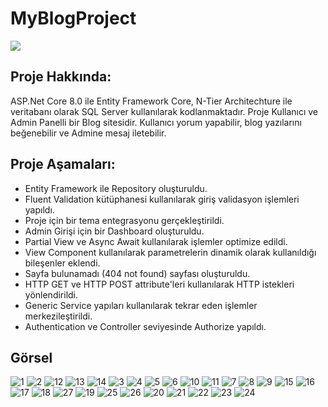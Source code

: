# MyBlogProject
<img src="https://user-images.githubusercontent.com/73097560/115834477-dbab4500-a447-11eb-908a-139a6edaec5c.gif"> 

## Proje Hakkında: 
ASP.Net Core 8.0 ile Entity Framework Core, N-Tier Architechture ile veritabanı olarak SQL Server kullanılarak kodlanmaktadır.
Proje Kullanıcı ve Admin Panelli bir Blog sitesidir. Kullanıcı yorum yapabilir, blog yazılarını beğenebilir ve Admine mesaj iletebilir.

## Proje Aşamaları:
* Entity Framework ile Repository oluşturuldu.
* Fluent Validation kütüphanesi kullanılarak giriş validasyon işlemleri yapıldı.
* Proje için bir tema entegrasyonu gerçekleştirildi.
* Admin Girişi için bir Dashboard oluşturuldu.
* Partial View ve Async Await kullanılarak işlemler optimize edildi.
* View Component kullanılarak parametrelerin dinamik olarak kullanıldığı bileşenler eklendi.
* Sayfa bulunamadı (404 not found) sayfası oluşturuldu.
* HTTP GET ve HTTP POST attribute'leri kullanılarak HTTP istekleri yönlendirildi.
* Generic Service yapıları kullanılarak tekrar eden işlemler merkezileştirildi.
* Authentication ve Controller seviyesinde Authorize yapıldı.

## Görsel
![1](https://github.com/acunmedyaakademi/MirayDurgun_BlogProject/assets/117771962/e15420b7-3a23-410c-a6f3-f3f6aa40e099)
![2](https://github.com/acunmedyaakademi/MirayDurgun_BlogProject/assets/117771962/94f66c3b-3a10-4d20-8d86-114deaa68ad3)
![12](https://github.com/acunmedyaakademi/MirayDurgun_BlogProject/assets/117771962/c97defaa-87cd-46b0-8264-9975c38b153d)
![13](https://github.com/acunmedyaakademi/MirayDurgun_BlogProject/assets/117771962/216ddc08-e884-4d6a-9561-a17caebe192a)
![14](https://github.com/acunmedyaakademi/MirayDurgun_BlogProject/assets/117771962/8c582d75-6115-4230-92cf-988dc1fe850f)
![3](https://github.com/acunmedyaakademi/MirayDurgun_BlogProject/assets/117771962/58f281aa-3eb3-4b8c-b438-1a6482afbc5e)
![4](https://github.com/acunmedyaakademi/MirayDurgun_BlogProject/assets/117771962/a7402d92-be4d-4482-b886-ee25442ac717)
![5](https://github.com/acunmedyaakademi/MirayDurgun_BlogProject/assets/117771962/bed8c7a5-779d-4133-afca-adc28d00c183)
![6](https://github.com/acunmedyaakademi/MirayDurgun_BlogProject/assets/117771962/d127f251-10d6-42ec-b971-a4d0fc358f9b)
![10](https://github.com/acunmedyaakademi/MirayDurgun_BlogProject/assets/117771962/442384d5-9b30-4e21-91f0-828d04983ebc)
![11](https://github.com/acunmedyaakademi/MirayDurgun_BlogProject/assets/117771962/92faee23-8762-4608-bfad-9bcb5a54f473)
![7](https://github.com/acunmedyaakademi/MirayDurgun_BlogProject/assets/117771962/bcace968-05c8-4b50-a5b0-fc5e3e6fbb31)
![8](https://github.com/acunmedyaakademi/MirayDurgun_BlogProject/assets/117771962/f3c9f179-a8fc-4353-a757-97e60c9e43d9)
![9](https://github.com/acunmedyaakademi/MirayDurgun_BlogProject/assets/117771962/cd10bb29-34ca-4450-bd50-c388454388b9)
![15](https://github.com/acunmedyaakademi/MirayDurgun_BlogProject/assets/117771962/dba0880b-6a7a-4888-a8e4-14287669db29)
![16](https://github.com/acunmedyaakademi/MirayDurgun_BlogProject/assets/117771962/7af13797-7528-4346-a8a3-cd0cfa5406c2)
![17](https://github.com/acunmedyaakademi/MirayDurgun_BlogProject/assets/117771962/68a23932-7469-48df-ac76-c2c1e52e4d6e)
![18](https://github.com/acunmedyaakademi/MirayDurgun_BlogProject/assets/117771962/865f2f8c-a4bf-47a6-8464-5d7f3e2b231f)
![27](https://github.com/acunmedyaakademi/MirayDurgun_BlogProject/assets/117771962/c00a7f94-e23e-4c91-ac01-6cf28898796b)
![19](https://github.com/acunmedyaakademi/MirayDurgun_BlogProject/assets/117771962/09a1bfdd-2d08-4037-b5bf-d8b3f3aa5855)
![25](https://github.com/acunmedyaakademi/MirayDurgun_BlogProject/assets/117771962/ee93a086-a220-4d41-a197-4bdfa1405bd9)
![26](https://github.com/acunmedyaakademi/MirayDurgun_BlogProject/assets/117771962/cbcc0aa0-7516-4cbd-82d6-cb0967c977e3)
![20](https://github.com/acunmedyaakademi/MirayDurgun_BlogProject/assets/117771962/a3e2919e-be06-4975-bdc0-180dce1a45ff)
![21](https://github.com/acunmedyaakademi/MirayDurgun_BlogProject/assets/117771962/4b680240-d6f8-40cc-bd0d-f81f060a3f8c)
![22](https://github.com/acunmedyaakademi/MirayDurgun_BlogProject/assets/117771962/f470b2a2-1d38-4cd7-b15c-9eb904bd94dd)
![23](https://github.com/acunmedyaakademi/MirayDurgun_BlogProject/assets/117771962/e8d4ffd0-fb00-420e-9c9a-3b9f954e8bdd)
![24](https://github.com/acunmedyaakademi/MirayDurgun_BlogProject/assets/117771962/6ad6ff99-d80e-4a3e-a91b-ba94ba1ba345)



